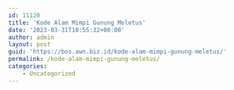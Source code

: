 ```yaml
---
id: 11120
title: 'Kode Alam Mimpi Gunung Meletus'
date: '2023-03-31T10:55:32+00:00'
author: admin
layout: post
guid: 'https://bos.awn.biz.id/kode-alam-mimpi-gunung-meletus/'
permalink: /kode-alam-mimpi-gunung-meletus/
categories:
    - Uncategorized
---
```


